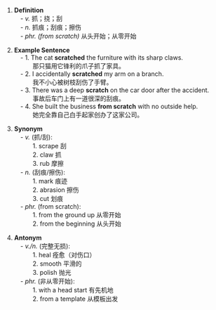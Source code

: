 1. **Definition**  
     - _v._ 抓；挠；刮  
     - _n._ 抓痕；刮痕；擦伤  
     - _phr._ _(from scratch)_ 从头开始；从零开始
    
2. **Example Sentence**  
     - 1. The cat **scratched** the furniture with its sharp claws.  
       那只猫用它锋利的爪子抓了家具。  
     - 2. I accidentally **scratched** my arm on a branch.  
       我不小心被树枝刮伤了手臂。  
     - 3. There was a deep **scratch** on the car door after the accident.  
       事故后车门上有一道很深的刮痕。  
     - 4. She built the business **from scratch** with no outside help.  
       她完全靠自己白手起家创办了这家公司。
    
3. **Synonym**  
     - _v._ (抓/刮):  
       1. scrape 刮  
       2. claw 抓  
       3. rub 摩擦  
     - _n._ (刮痕/擦伤):  
       1. mark 痕迹  
       2. abrasion 擦伤  
       3. cut 划痕  
     - _phr._ (from scratch):  
       1. from the ground up 从零开始  
       2. from the beginning 从头开始
    
4. **Antonym**  
     - _v./n._ (完整无损):  
       1. heal 痊愈（对伤口）  
       2. smooth 平滑的  
       3. polish 抛光  
     - _phr._ (非从零开始):  
       1. with a head start 有先机地  
       2. from a template 从模板出发
    